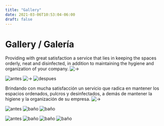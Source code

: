 ```yaml
---
title: "Gallery"
date: 2021-03-06T10:53:04-06:00
draft: false
---
```


# Gallery / Galería

Providing with great satisfaction a service that lies in keeping the spaces orderly, neat and disinfected, in addition to maintaining the hygiene and organization of your company. ![->](../images/usa.PNG)




![antes](../images/gallery/1a.jpg)
![->](../images/flechad.PNG)
![despues](../images/gallery/1d.jpg)





Brindando con mucha satisfacción un servicio que radica en mantener los espacios ordenados, pulcros y desinfectados, a demás de mantener la higiene y la organización de su empresa. ![->](../images/mex.PNG)



<!-- ![antes](../images/gallery/2a.jpg)
![->](../images/flechad.PNG)
![despues](../images/gallery/2b.jpg) -->


![antes](../images/gallery/3a.jpg)
![baño](../images/gallery/3b.jpg)
![baño](../images/gallery/3c.jpg)



![antes](../images/gallery/4a.jpg)
![baño](../images/gallery/4b.jpg)
![baño](../images/gallery/4c.jpg)
![baño](../images/gallery/4d.jpg)

